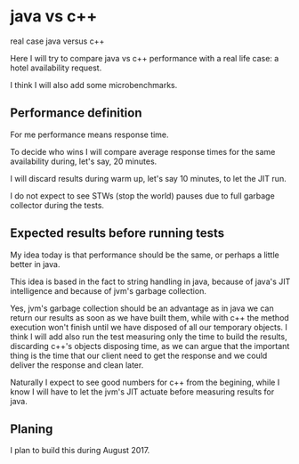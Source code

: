 # java vs c++
real case java versus c++

Here I will try to compare java vs c++ performance with a real life case: a hotel availability request.

I think I will also add some microbenchmarks.

## Performance definition

For me performance means response time.

To decide who wins I will compare average response times for the same availability during, let's say, 20 minutes.

I will discard results during warm up, let's say 10 minutes, to let the JIT run.

I do not expect to see STWs (stop the world) pauses due to full garbage collector during the tests.


## Expected results before running tests

My idea today is that performance should be the same, or perhaps a little better in java.

This idea is based in the fact to string handling in java, because of java's JIT intelligence and because of jvm's garbage collection.

Yes, jvm's garbage collection should be an advantage as in java we can return our results as soon as we have built them, while with c++ the method execution won't finish until we have disposed of all our temporary objects. I think I will add also run the test measuring only the time to build the results, discarding c++'s objects disposing time, as we can argue that the important thing is the time that our client need to get the response and we could deliver the response and clean later. 

Naturally I expect to see good numbers for c++ from the begining, while I know I will have to let the jvm's JIT actuate before measuring results for java.


## Planing

I plan to build this during August 2017.




